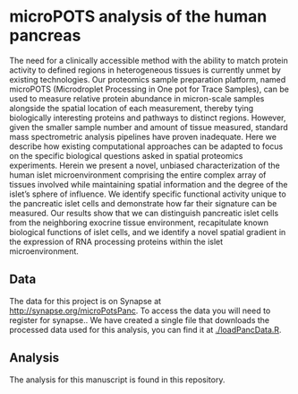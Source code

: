 # microPOTS analysis of the human pancreas
The need for a clinically accessible method with the ability to match protein activity to defined regions in heterogeneous tissues is currently unmet by existing technologies. Our proteomics sample preparation platform, named microPOTS (Microdroplet Processing in One pot for Trace Samples), can be used to measure relative protein abundance in micron-scale samples alongside the spatial location of each measurement, thereby tying biologically interesting proteins and pathways to distinct regions. However, given the smaller sample number and amount of tissue measured, standard mass spectrometric analysis pipelines have proven inadequate. Here we describe how existing computational approaches can be adapted to focus on the specific biological questions asked in spatial proteomics experiments. Herein we present a novel, unbiased characterization of the human islet microenvironment comprising the entire complex array of tissues involved while maintaining spatial information and the degree of the islet’s sphere of influence. We identify specific functional activity unique to the pancreatic islet cells and demonstrate how far their signature can be measured. Our results show that we can distinguish pancreatic islet cells from the neighboring exocrine tissue environment, recapitulate known biological functions of islet cells, and we identify a novel spatial gradient in the expression of RNA processing proteins within the islet microenvironment.

## Data
The data for this project is on Synapse at http://synapse.org/microPotsPanc. To access the data you will need to register for synapse.. We have created a single file that downloads the processed data used for this analysis, you can find it at [./loadPancData.R]('./loadPancData.R').

## Analysis
The analysis for this manuscript is found in this repository. 

